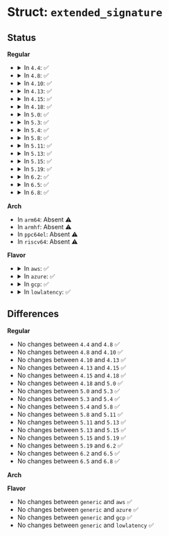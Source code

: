 # Struct: <code>extended_signature</code>

## Status
<b>Regular</b>
<ul>
<li>
<details>
<summary>In <code>4.4</code>: ✅</summary>

```c
struct extended_signature {
    unsigned int sig;
    unsigned int pf;
    unsigned int cksum;
};
```
</details>
</li>
<li>
<details>
<summary>In <code>4.8</code>: ✅</summary>

```c
struct extended_signature {
    unsigned int sig;
    unsigned int pf;
    unsigned int cksum;
};
```
</details>
</li>
<li>
<details>
<summary>In <code>4.10</code>: ✅</summary>

```c
struct extended_signature {
    unsigned int sig;
    unsigned int pf;
    unsigned int cksum;
};
```
</details>
</li>
<li>
<details>
<summary>In <code>4.13</code>: ✅</summary>

```c
struct extended_signature {
    unsigned int sig;
    unsigned int pf;
    unsigned int cksum;
};
```
</details>
</li>
<li>
<details>
<summary>In <code>4.15</code>: ✅</summary>

```c
struct extended_signature {
    unsigned int sig;
    unsigned int pf;
    unsigned int cksum;
};
```
</details>
</li>
<li>
<details>
<summary>In <code>4.18</code>: ✅</summary>

```c
struct extended_signature {
    unsigned int sig;
    unsigned int pf;
    unsigned int cksum;
};
```
</details>
</li>
<li>
<details>
<summary>In <code>5.0</code>: ✅</summary>

```c
struct extended_signature {
    unsigned int sig;
    unsigned int pf;
    unsigned int cksum;
};
```
</details>
</li>
<li>
<details>
<summary>In <code>5.3</code>: ✅</summary>

```c
struct extended_signature {
    unsigned int sig;
    unsigned int pf;
    unsigned int cksum;
};
```
</details>
</li>
<li>
<details>
<summary>In <code>5.4</code>: ✅</summary>

```c
struct extended_signature {
    unsigned int sig;
    unsigned int pf;
    unsigned int cksum;
};
```
</details>
</li>
<li>
<details>
<summary>In <code>5.8</code>: ✅</summary>

```c
struct extended_signature {
    unsigned int sig;
    unsigned int pf;
    unsigned int cksum;
};
```
</details>
</li>
<li>
<details>
<summary>In <code>5.11</code>: ✅</summary>

```c
struct extended_signature {
    unsigned int sig;
    unsigned int pf;
    unsigned int cksum;
};
```
</details>
</li>
<li>
<details>
<summary>In <code>5.13</code>: ✅</summary>

```c
struct extended_signature {
    unsigned int sig;
    unsigned int pf;
    unsigned int cksum;
};
```
</details>
</li>
<li>
<details>
<summary>In <code>5.15</code>: ✅</summary>

```c
struct extended_signature {
    unsigned int sig;
    unsigned int pf;
    unsigned int cksum;
};
```
</details>
</li>
<li>
<details>
<summary>In <code>5.19</code>: ✅</summary>

```c
struct extended_signature {
    unsigned int sig;
    unsigned int pf;
    unsigned int cksum;
};
```
</details>
</li>
<li>
<details>
<summary>In <code>6.2</code>: ✅</summary>

```c
struct extended_signature {
    unsigned int sig;
    unsigned int pf;
    unsigned int cksum;
};
```
</details>
</li>
<li>
<details>
<summary>In <code>6.5</code>: ✅</summary>

```c
struct extended_signature {
    unsigned int sig;
    unsigned int pf;
    unsigned int cksum;
};
```
</details>
</li>
<li>
<details>
<summary>In <code>6.8</code>: ✅</summary>

```c
struct extended_signature {
    unsigned int sig;
    unsigned int pf;
    unsigned int cksum;
};
```
</details>
</li>
</ul>
<b>Arch</b>
<ul>
<li>
In <code>arm64</code>: Absent ⚠️
</li>
<li>
In <code>armhf</code>: Absent ⚠️
</li>
<li>
In <code>ppc64el</code>: Absent ⚠️
</li>
<li>
In <code>riscv64</code>: Absent ⚠️
</li>
</ul>
<b>Flavor</b>
<ul>
<li>
<details>
<summary>In <code>aws</code>: ✅</summary>

```c
struct extended_signature {
    unsigned int sig;
    unsigned int pf;
    unsigned int cksum;
};
```
</details>
</li>
<li>
<details>
<summary>In <code>azure</code>: ✅</summary>

```c
struct extended_signature {
    unsigned int sig;
    unsigned int pf;
    unsigned int cksum;
};
```
</details>
</li>
<li>
<details>
<summary>In <code>gcp</code>: ✅</summary>

```c
struct extended_signature {
    unsigned int sig;
    unsigned int pf;
    unsigned int cksum;
};
```
</details>
</li>
<li>
<details>
<summary>In <code>lowlatency</code>: ✅</summary>

```c
struct extended_signature {
    unsigned int sig;
    unsigned int pf;
    unsigned int cksum;
};
```
</details>
</li>
</ul>

## Differences
<b>Regular</b>
<ul>
<li>
No changes between <code>4.4</code> and <code>4.8</code> ✅
</li>
<li>
No changes between <code>4.8</code> and <code>4.10</code> ✅
</li>
<li>
No changes between <code>4.10</code> and <code>4.13</code> ✅
</li>
<li>
No changes between <code>4.13</code> and <code>4.15</code> ✅
</li>
<li>
No changes between <code>4.15</code> and <code>4.18</code> ✅
</li>
<li>
No changes between <code>4.18</code> and <code>5.0</code> ✅
</li>
<li>
No changes between <code>5.0</code> and <code>5.3</code> ✅
</li>
<li>
No changes between <code>5.3</code> and <code>5.4</code> ✅
</li>
<li>
No changes between <code>5.4</code> and <code>5.8</code> ✅
</li>
<li>
No changes between <code>5.8</code> and <code>5.11</code> ✅
</li>
<li>
No changes between <code>5.11</code> and <code>5.13</code> ✅
</li>
<li>
No changes between <code>5.13</code> and <code>5.15</code> ✅
</li>
<li>
No changes between <code>5.15</code> and <code>5.19</code> ✅
</li>
<li>
No changes between <code>5.19</code> and <code>6.2</code> ✅
</li>
<li>
No changes between <code>6.2</code> and <code>6.5</code> ✅
</li>
<li>
No changes between <code>6.5</code> and <code>6.8</code> ✅
</li>
</ul>
<b>Arch</b>
<ul>
</ul>
<b>Flavor</b>
<ul>
<li>
No changes between <code>generic</code> and <code>aws</code> ✅
</li>
<li>
No changes between <code>generic</code> and <code>azure</code> ✅
</li>
<li>
No changes between <code>generic</code> and <code>gcp</code> ✅
</li>
<li>
No changes between <code>generic</code> and <code>lowlatency</code> ✅
</li>
</ul>
